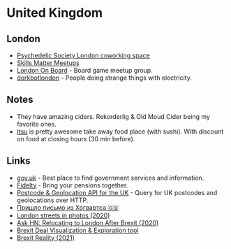 # United Kingdom

## London

- [Psychedelic Society London coworking space](https://psychedelicsociety.org.uk/coworking)
- [Skills Matter Meetups](https://skillsmatter.com/meetups)
- [London On Board](https://www.meetup.com/LondonOnBoard/) - Board game meetup group.
- [dorkbotlondon](https://dorkbotlondon.org/) - People doing strange things with electricity.

## Notes

- They have amazing ciders. Rekorderlig & Old Moud Cider being my favorite ones.
- [Itsu](https://www.itsu.com/) is pretty awesome take away food place (with sushi). With discount on food at closing hours (30 min before).

## Links

- [gov.uk](https://www.gov.uk/) - Best place to find government services and information.
- [Fidelty](https://www.fidelity.co.uk/) - Bring your pensions together.
- [Postcode & Geolocation API for the UK](https://postcodes.io/) - Query for UK postcodes and geolocations over HTTP.
- [Пришло письмо из Хогвартса 🇬🇧](https://arturpaikin.com/ru/uk-ok/)
- [London streets in photos (2020)](https://twitter.com/danbarker/status/1272634582941171713)
- [Ask HN: Relocating to London After Brexit (2020)](https://news.ycombinator.com/item?id=25550782)
- [Brexit Deal Visualization & Exploration tool](https://brexit.bald.archi/#infobox)
- [Brexit Reality (2021)](https://twitter.com/rdanielkelemen/status/1348964732104007680)
